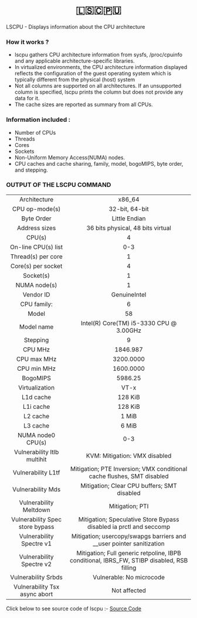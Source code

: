 <h1 align="center"> 🇱‌🇸‌🇨‌🇵‌🇺‌ </h1>

<p>
LSCPU - Displays information about the CPU architecture
</p>

### How it works ?
- lscpu  gathers  CPU  architecture information from sysfs, /proc/cpuinfo and any applicable 	architecture-specific libraries.
- In virtualized environments, the CPU architecture information displayed reflects the configuration of the guest operating system which is typically different from the physical (host) system
- Not  all columns are supported on all architectures.  If an unsupported column is specified, lscpu prints the column but does not  provide  any data for it.
- The  cache  sizes  are reported as summary from all CPUs.

### Information included :
- Number of CPUs
- Threads
- Cores
- Sockets
- Non-Uniform Memory Access(NUMA) nodes.
- CPU caches and cache sharing, family, model, bogoMIPS, byte order, and stepping.

### OUTPUT OF THE LSCPU COMMAND
|   |   |
| :------------: | :------------: |
|Architecture|x86_64|
|CPU op-mode(s)|32-bit, 64-bit|
|Byte Order|Little Endian|
|Address sizes|36 bits physical, 48 bits virtual|
|CPU(s)|4|
|On-line CPU(s) list|0-3|
|Thread(s) per core|1|
|Core(s) per socket|4|
|Socket(s)|1|
|NUMA node(s)|1|
|Vendor ID|GenuineIntel|
|CPU family:|6|
|Model|58|
|Model name|Intel(R) Core(TM) i5-3330 CPU @ 3.00GHz|
|Stepping|9|
|CPU MHz|1846.987|
|CPU max MHz|3200.0000|
|CPU min MHz|1600.0000|
|BogoMIPS|5986.25|
|Virtualization|VT-x|
|L1d cache|128 KiB|
|L1i cache|128 KiB|
|L2 cache|1 MiB|
|L3 cache|6 MiB|
|NUMA node0 CPU(s)|0-3|
|Vulnerability Itlb multihit|KVM: Mitigation: VMX disabled|
|Vulnerability L1tf|Mitigation; PTE Inversion; VMX conditional cache flushes, SMT disabled|
|Vulnerability Mds|Mitigation; Clear CPU buffers; SMT disabled|
|Vulnerability Meltdown|Mitigation; PTI|
|Vulnerability Spec store bypass| Mitigation; Speculative Store Bypass disabled ia prctl and seccomp|
|Vulnerability Spectre v1        |Mitigation; usercopy/swapgs barriers and __user pointer sanitization|
|Vulnerability Spectre v2        |Mitigation; Full generic retpoline, IBPB conditional, IBRS_FW, STIBP disabled, RSB filling|
|Vulnerability Srbds            | Vulnerable: No microcode|
|Vulnerability Tsx async abort   |Not affected|

Click below to see source code of lscpu :-
[Source Code ](https://github.com/karelzak/util-linux/blob/master/sys-utils/lscpu.c "Source Code ")

